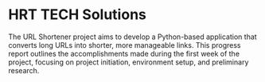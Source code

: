 # HRT TECH Solutions
The URL Shortener project aims to develop a Python-based application that converts long URLs into shorter, more manageable links. This progress report outlines the accomplishments made during the first week of the project, focusing on project initiation, environment setup, and preliminary research.
